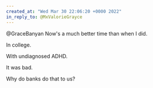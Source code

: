 ```yaml
---
created_at: "Wed Mar 30 22:06:20 +0000 2022"
in_reply_to: @MxValorieGrayce
---
```


@GraceBanyan Now's a much better time than when I did.

In college.

With undiagnosed ADHD.

It was bad.

Why do banks do that to us?